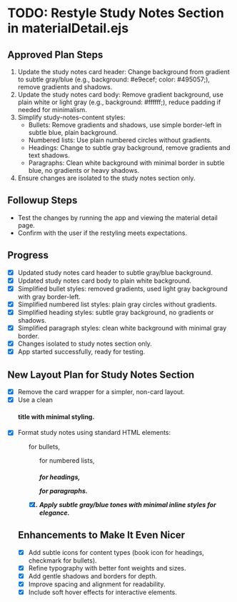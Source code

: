 # TODO: Restyle Study Notes Section in materialDetail.ejs

## Approved Plan Steps
1. Update the study notes card header: Change background from gradient to subtle gray/blue (e.g., background: #e9ecef; color: #495057;), remove gradients and shadows.
2. Update the study notes card body: Remove gradient background, use plain white or light gray (e.g., background: #ffffff;), reduce padding if needed for minimalism.
3. Simplify study-notes-content styles:
   - Bullets: Remove gradients and shadows, use simple border-left in subtle blue, plain background.
   - Numbered lists: Use plain numbered circles without gradients.
   - Headings: Change to subtle gray background, remove gradients and text shadows.
   - Paragraphs: Clean white background with minimal border in subtle blue, no gradients or heavy shadows.
4. Ensure changes are isolated to the study notes section only.

## Followup Steps
- Test the changes by running the app and viewing the material detail page.
- Confirm with the user if the restyling meets expectations.

## Progress
- [x] Updated study notes card header to subtle gray/blue background.
- [x] Updated study notes card body to plain white background.
- [x] Simplified bullet styles: removed gradients, used light gray background with gray border-left.
- [x] Simplified numbered list styles: plain gray circles without gradients.
- [x] Simplified heading styles: subtle gray background, no gradients or shadows.
- [x] Simplified paragraph styles: clean white background with minimal gray border.
- [x] Changes isolated to study notes section only.
- [x] App started successfully, ready for testing.

## New Layout Plan for Study Notes Section
- [x] Remove the card wrapper for a simpler, non-card layout.
- [x] Use a clean <h4> title with minimal styling.
- [x] Format study notes using standard HTML elements: <ul> for bullets, <ol> for numbered lists, <h5> for headings, <p> for paragraphs.
- [x] Apply subtle gray/blue tones with minimal inline styles for elegance.

## Enhancements to Make It Even Nicer
- [x] Add subtle icons for content types (book icon for headings, checkmark for bullets).
- [x] Refine typography with better font weights and sizes.
- [x] Add gentle shadows and borders for depth.
- [x] Improve spacing and alignment for readability.
- [x] Include soft hover effects for interactive elements.
